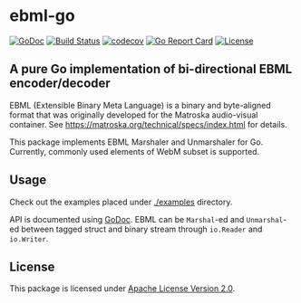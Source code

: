 # ebml-go

[![GoDoc](https://godoc.org/github.com/at-wat/ebml-go?status.svg)](http://godoc.org/github.com/at-wat/ebml-go) [![Build Status](https://travis-ci.com/at-wat/ebml-go.svg?branch=master)](https://travis-ci.com/at-wat/ebml-go) [![codecov](https://codecov.io/gh/at-wat/ebml-go/branch/master/graph/badge.svg)](https://codecov.io/gh/at-wat/ebml-go) [![Go Report Card](https://goreportcard.com/badge/github.com/at-wat/ebml-go)](https://goreportcard.com/report/github.com/at-wat/ebml-go) [![License](https://img.shields.io/badge/License-Apache%202.0-blue.svg)](https://opensource.org/licenses/Apache-2.0)

## A pure Go implementation of bi-directional EBML encoder/decoder

EBML (Extensible Binary Meta Language) is a binary and byte-aligned format that was originally developed for the Matroska audio-visual container.
See https://matroska.org/technical/specs/index.html for details.

This package implements EBML Marshaler and Unmarshaler for Go.
Currently, commonly used elements of WebM subset is supported.


## Usage

Check out the examples placed under [./examples](./examples/) directory.

API is documented using [GoDoc](http://godoc.org/github.com/at-wat/ebml-go).
EBML can be `Marshal`-ed and `Unmarshal`-ed between tagged struct and binary stream through `io.Reader` and `io.Writer`.


## License

This package is licensed under [Apache License Version 2.0](./LICENSE).
